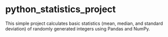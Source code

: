 # python_statistics_project
This simple project calculates basic statistics (mean, median, and standard deviation) of randomly generated integers using Pandas and NumPy.
